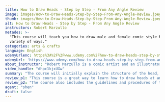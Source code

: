 ```yaml
---
title: How to Draw Heads - Step by Step - From Any Angle Review
image: images/How-to-Draw-Heads-Step-by-Step-From-Any-Angle-Review.jpeg
thumb: images/How-to-Draw-Heads-Step-by-Step-From-Any-Angle-Review.jpeg
alt: How to Draw Heads - Step by Step - From Any Angle Review
instructors: Robert Marzullo
metades: >-
  "This course will teach you how to draw male and female comic style heads in a
  variety of ways."
categories: arts & crafts
language: English
udemyUrlenc: https%3A%2F%2Fwww.udemy.com%2Fhow-to-draw-heads-step-by-step-from-any-angle%2F
udemyUrl: 'https://www.udemy.com/how-to-draw-heads-step-by-step-from-any-angle/'
about_instructor: "Robert Marzullo is a comic artist and an illustrator. He is also the writer of the book “Learn to Draw Action Heroes”. Robert also manages his own design firm for over 15 years. He has published illustration for comics, he has created a character and 3D animation for TV and illustrated sketch for storyboards for ads."
video_handle: "dhpc1kjxUGw"
summary: "The course will initially explain the structure of the head, analyzing the features of the human skull, dividing the head into thirds and mapping the figure of the face."
review_p1: "This course is a great way to learn how to draw heads at any angle. It has a step-by-step easy to follow instructions and directions. The course will initially explain the structure of the head, analyzing the features of the human skull, dividing the head into thirds and mapping the figure of the face. The students will learn how to draw the head from different sides and different angles and how to adjust them. The course also demonstrated the system of Andrew Loomis approach to constructing the human head. They will learn how to use geometric configurations in dividing the head and marking out the main division to create a skull. It will also teach how to determine the browline and centerline based on the direction the person is looking.  It is a great help to practice the shape and proportions of the skull."
review_p2: "The course also includes the guidelines and procedures of the proper way to draw the eyes, nose, mouth and even hairstyles. It goes from male to female and young to old. There is also a lesson for making a caricature and facial distortion which makes it very interesting and exciting to learn. Artist can learn a lot from this course as it gives a wide variety of tips and technique in creating the human head. It has a strong fundamental of illustrating male and female characters in different kind of viewpoints. This will surely enhance their drawing skills and will give them the motivation to create different of character designs."
agent: "shen"
draft: false
---
```


